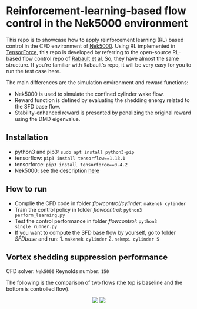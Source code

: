 # Reinforcement-learning-based flow control in the Nek5000 environment

This repo is to showcase how to apply reinforcement learning (RL) based control in the CFD environment of [Nek5000](https://nek5000.mcs.anl.gov/).
Using RL implemented in [TensorForce](https://github.com/tensorforce/tensorforce), this repo is developed by referring to the open-source RL-based flow control repo of [Rabault et al](https://github.com/jerabaul29/Cylinder2DFlowControlDRL).
So, they have almost the same structure. If you're familiar with Rabault's repo, it will be very easy for you to run the test case here.

The main differences are the simulation environment and reward functions:
- Nek5000 is used to simulate the confined cylinder wake flow.
- Reward function is defined by evaluating the shedding energy related to the SFD base flow.
- Stability-enhanced reward is presented by penalizing the original reward using the DMD eigenvalue.

## Installation

- python3 and pip3: `sudo apt install python3-pip`
- tensorflow: `pip3 install tensorflow==1.13.1`
- tensorforce: `pip3 install tensorforce==0.4.2`
- Nek5000: see the description [here](https://nek5000.github.io/NekDoc/quickstart.html)

## How to run

- Complie the CFD code in folder _flowcontrol/cylinder_: `makenek cylinder`
- Train the control policy in folder _flowcontrol_: `python3 perform_learning.py`
- Test the control performance in folder _flowcontrol_: `python3 single_runner.py`
- If you want to compute the SFD base flow by yourself, go to folder _SFDbase_ and run: 1. `makenek cylinder` 2. `nekmpi cylinder 5`

## Vortex shedding suppression performance

CFD solver: `Nek5000`
Reynolds number: `150`

The following is the comparison of two flows (the top is baseline and the bottom is controlled flow).
<p align="center">
  <img src="./figures/baseline.gif">
  <img src="./figures/control.gif">
</p>




